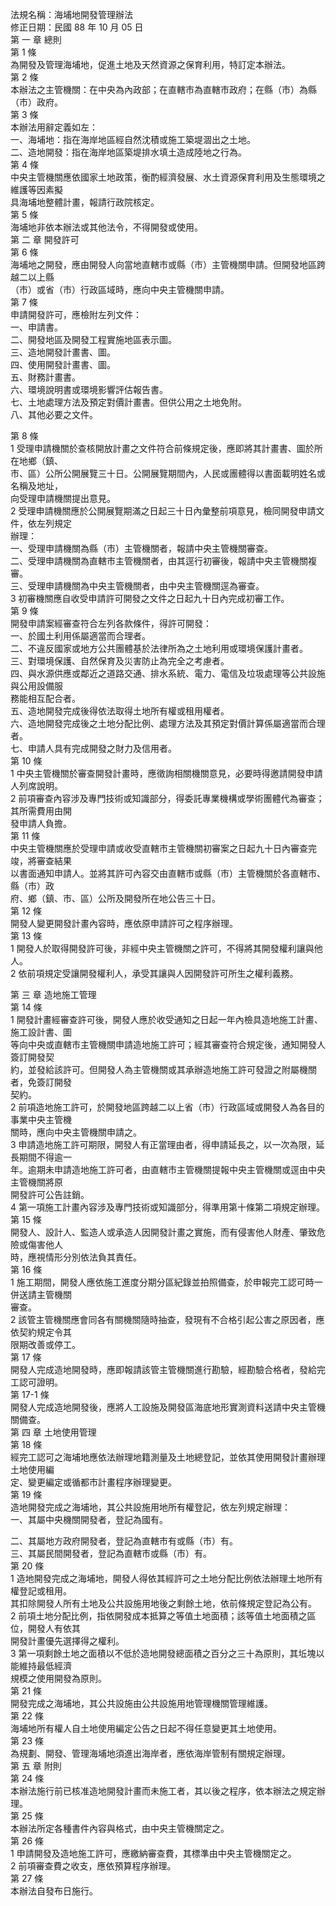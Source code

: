 法規名稱：海埔地開發管理辦法  
修正日期：民國 88 年 10 月 05 日  
第 一 章 總則  
第 1 條  
為開發及管理海埔地，促進土地及天然資源之保育利用，特訂定本辦法。  
第 2 條  
本辦法之主管機關：在中央為內政部；在直轄市為直轄市政府；在縣（市）為縣（市）政府。  
第 3 條  
本辦法用辭定義如左：  
一、海埔地：指在海岸地區經自然沈積或施工築堤涸出之土地。  
二、造地開發：指在海岸地區築堤排水填土造成陸地之行為。  
第 4 條  
中央主管機關應依國家土地政策，衡酌經濟發展、水土資源保育利用及生態環境之維護等因素擬  
具海埔地整體計畫，報請行政院核定。  
第 5 條  
海埔地非依本辦法或其他法令，不得開發或使用。  
第 二 章 開發許可  
第 6 條  
海埔地之開發，應由開發人向當地直轄市或縣（市）主管機關申請。但開發地區跨越二以上縣  
（市）或省（市）行政區域時，應向中央主管機關申請。  
第 7 條  
申請開發許可，應檢附左列文件：  
一、申請書。  
二、開發地區及開發工程實施地區表示圖。  
三、造地開發計畫書、圖。  
四、使用開發計畫書、圖。  
五、財務計畫書。  
六、環境說明書或環境影響評估報告書。  
七、土地處理方法及預定對價計畫書。但供公用之土地免附。  
八、其他必要之文件。  


第 8 條  
1 受理申請機關於查核開放計畫之文件符合前條規定後，應即將其計畫書、圖於所在地鄉（鎮、  
市、區）公所公開展覽三十日。公開展覽期間內，人民或團體得以書面載明姓名或名稱及地址，  
向受理申請機關提出意見。  
2 受理申請機關應於公開展覽期滿之日起三十日內彙整前項意見，檢同開發申請文件，依左列規定  
辦理：  
一、受理申請機關為縣（市）主管機關者，報請中央主管機關審查。  
二、受理申請機關為直轄市主管機關者，由其逕行初審後，報請中央主管機關複審。  
三、受理申請機關為中央主管機關者，由中央主管機關逕為審查。  
3 初審機關應自收受申請許可開發之文件之日起九十日內完成初審工作。  
第 9 條  
開發申請案經審查符合左列各款條件，得許可開發：  
一、於國土利用係屬適當而合理者。  
二、不違反國家或地方公共團體基於法律所為之土地利用或環境保護計畫者。  
三、對環境保護、自然保育及災害防止為完全之考慮者。  
四、與水源供應或鄰近之道路交通、排水系統、電力、電信及垃圾處理等公共設施與公用設備服  
務能相互配合者。  
五、造地開發完成後得依法取得土地所有權或租用權者。  
六、造地開發完成後之土地分配比例、處理方法及其預定對價計算係屬適當而合理者。  
七、申請人具有完成開發之財力及信用者。  
第 10 條  
1 中央主管機關於審查開發計畫時，應徵詢相關機關意見，必要時得邀請開發申請人列席說明。  
2 前項審查內容涉及專門技術或知識部分，得委託專業機構或學術團體代為審查；其所需費用由開  
發申請人負擔。  
第 11 條  
中央主管機關應於受理申請或收受直轄市主管機關初審案之日起九十日內審查完竣，將審查結果  
以書面通知申請人。並將其許可內容交由直轄市或縣（市）主管機關於各直轄市、縣（市）政  
府、鄉（鎮、市、區）公所及開發所在地公告三十日。  
第 12 條  
開發人變更開發計畫內容時，應依原申請許可之程序辦理。  
第 13 條  
1 開發人於取得開發許可後，非經中央主管機關之許可，不得將其開發權利讓與他人。  
2 依前項規定受讓開發權利人，承受其讓與人因開發許可所生之權利義務。  


第 三 章 造地施工管理  
第 14 條  
1 開發計畫經審查許可後，開發人應於收受通知之日起一年內檢具造地施工計畫、施工設計書、圖  
等向中央或直轄市主管機關申請造地施工許可；經其審查符合規定後，通知開發人簽訂開發契  
約，並發給該許可。但開發人為主管機關或其承辦造地施工許可發證之附屬機關者，免簽訂開發  
契約。  
2 前項造地施工許可，於開發地區跨越二以上省（市）行政區域或開發人為各目的事業中央主管機  
關時，應向中央主管機關申請之。  
3 申請造地施工許可期限，開發人有正當理由者，得申請延長之，以一次為限，延長期間不得逾一  
年。逾期未申請造地施工許可者，由直轄市主管機關提報中央主管機關或逕由中央主管機關將原  
開發許可公告註銷。  
4 第一項施工計畫內容涉及專門技術或知識部分，得準用第十條第二項規定辦理。  
第 15 條  
開發人、設計人、監造人或承造人因開發計畫之實施，而有侵害他人財產、肇致危險或傷害他人  
時，應視情形分別依法負其責任。  
第 16 條  
1 施工期間，開發人應依施工進度分期分區紀錄並拍照備查，於申報完工認可時一併送請主管機關  
審查。  
2 該管主管機關應會同各有關機關隨時抽查，發現有不合格引起公害之原因者，應依契約規定令其  
限期改善或停工。  
第 17 條  
開發人完成造地開發時，應即報請該管主管機關進行勘驗，經勘驗合格者，發給完工認可證明。  
第 17-1 條  
開發人完成造地開發後，應將人工設施及開發區海底地形實測資料送請中央主管機關備查。  
第 四 章 土地使用管理  
第 18 條  
經完工認可之海埔地應依法辦理地籍測量及土地總登記，並依其使用開發計畫辦理土地使用編  
定、變更編定或循都市計畫程序辦理變更。  
第 19 條  
造地開發完成之海埔地，其公共設施用地所有權登記，依左列規定辦理：  
一、其屬中央機關開發者，登記為國有。  


二、其屬地方政府開發者，登記為直轄市有或縣（市）有。  
三、其屬民間開發者，登記為直轄市或縣（市）有。  
第 20 條  
1 造地開發完成之海埔地，開發人得依其經許可之土地分配比例依法辦理土地所有權登記或租用。  
其扣除開發人所有土地及公共設施用地後之剩餘土地，依前條規定登記為公有。  
2 前項土地分配比例，指依開發成本抵算之等值土地面積；該等值土地面積之區位，開發人有依其  
開發計畫優先選擇得之權利。  
3 第一項剩餘土地之面積以不低於造地開發總面積之百分之三十為原則，其坵塊以能維持最低經濟  
規模之使用開發為原則。  
第 21 條  
開發完成之海埔地，其公共設施由公共設施用地管理機關管理維護。  
第 22 條  
海埔地所有權人自土地使用編定公告之日起不得任意變更其土地使用。  
第 23 條  
為規劃、開發、管理海埔地須進出海岸者，應依海岸管制有關規定辦理。  
第 五 章 附則  
第 24 條  
本辦法施行前已核准造地開發計畫而未施工者，其以後之程序，依本辦法之規定辦理。  
第 25 條  
本辦法所定各種書件內容與格式，由中央主管機關定之。  
第 26 條  
1 申請開發及造地施工許可，應繳納審查費，其標準由中央主管機關定之。  
2 前項審查費之收支，應依預算程序辦理。  
第 27 條  
本辦法自發布日施行。  


